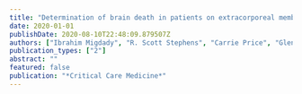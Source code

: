 ```yaml
---
title: "Determination of brain death in patients on extracorporeal membrane oxygenation: a systematic review"
date: 2020-01-01
publishDate: 2020-08-10T22:48:09.879507Z
authors: ["Ibrahim Migdady", "R. Scott Stephens", "Carrie Price", "Glenn Whitman", "Romergryko Geocadin", "Sung-Min Cho"]
publication_types: ["2"]
abstract: ""
featured: false
publication: "*Critical Care Medicine*"
---
```


